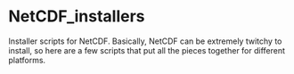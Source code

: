 # NetCDF_installers
Installer scripts for NetCDF. Basically, NetCDF can be extremely twitchy to install, so here are a few scripts that put all the pieces together for different platforms.
